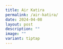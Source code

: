 ```yaml
---
title: Air Katira
permalink: /air-katira/
date: 2024-04-08
layout: post
description: ""
image: ""
variant: tiptap
---
```


